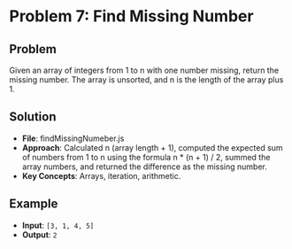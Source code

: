 # Problem 7: Find Missing Number

## Problem
Given an array of integers from 1 to n with one number missing, return the missing number. The array is unsorted, and n is the length of the array plus 1.

## Solution
- **File**: findMissingNumeber.js
- **Approach**: Calculated n (array length + 1), computed the expected sum of numbers from 1 to n using the formula n * (n + 1) / 2, summed the array numbers, and returned the difference as the missing number.
- **Key Concepts**: Arrays, iteration, arithmetic.

## Example
- **Input**: `[3, 1, 4, 5]`
- **Output**: `2`